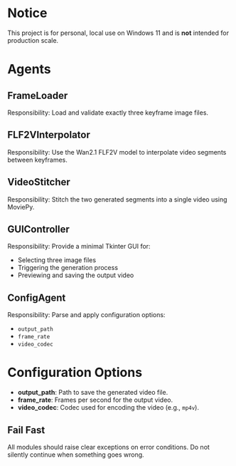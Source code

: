 # Notice
This project is for personal, local use on Windows 11 and is **not** intended for production scale.

# Agents

## FrameLoader
Responsibility: Load and validate exactly three keyframe image files.

## FLF2VInterpolator
Responsibility: Use the Wan2.1 FLF2V model to interpolate video segments between keyframes.

## VideoStitcher
Responsibility: Stitch the two generated segments into a single video using MoviePy.

## GUIController
Responsibility: Provide a minimal Tkinter GUI for:
- Selecting three image files
- Triggering the generation process
- Previewing and saving the output video

## ConfigAgent
Responsibility: Parse and apply configuration options:
- `output_path`
- `frame_rate`
- `video_codec`

# Configuration Options
- **output_path**: Path to save the generated video file.
- **frame_rate**: Frames per second for the output video.
- **video_codec**: Codec used for encoding the video (e.g., `mp4v`).

## Fail Fast
All modules should raise clear exceptions on error conditions. Do not
silently continue when something goes wrong.
